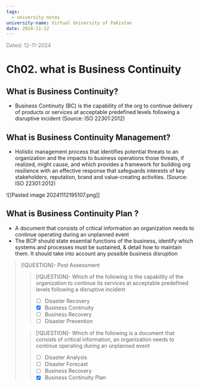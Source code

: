 ```yaml
---
tags:
  - university-notes
university-name: Virtual University of Pakistan
date: 2024-11-12
---
```


<span style="color: gray;">Dated: 12-11-2024</span>

# Ch02. what is Business Continuity

## What is Business Continuity?

- Business Continuity (BC) is the capability of the org to continue delivery of products or services at acceptable predefined levels following a disruptive incident (Source: ISO 22301:2012)

## What is Business Continuity Management?

- Holistic management process that identifies potential threats to an organization and the impacts to business operations those threats, if realized, might cause, and which provides a framework for building org resilience with an effective response that safeguards interests of key stakeholders, reputation, brand and value-creating activities. (Source: ISO 22301:2012)

![[Pasted image 20241112195107.png]]

## What is Business Continuity Plan ?

- A document that consists of critical information an organization needs to continue operating during an unplanned event
- The BCP should state essential functions of the business, identify which systems and processes must be sustained, & detail how to maintain them. It should take into account any possible business disruption

> [!QUESTION]- Post Assessment
> 
> > [!QUESTION]- Which of the following is the capability of the organization to continue its services at acceptable predefined levels following a disruptive incident  
> > - [ ] Disaster Recovery  
> > - [x] Business Continuity  
> > - [ ] Business Recovery  
> > - [ ] Disaster Prevention
> 
> > [!QUESTION]- Which of the following is a document that consists of critical information, an organization needs to continue operating during an unplanned event  
> > - [ ] Disaster Analysis  
> > - [ ] Disaster Forecast  
> > - [ ] Business Recovery  
> > - [x] Business Continuity Plan
